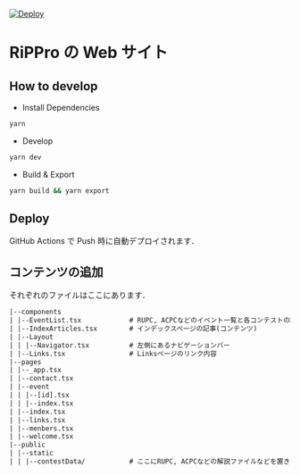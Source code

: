 [![Deploy](https://github.com/rippro/rippro.github.io/actions/workflows/gh-pages.yml/badge.svg)](https://github.com/rippro/rippro.github.io/actions/workflows/gh-pages.yml)
# RiPPro の Web サイト

## How to develop

* Install Dependencies

```sh
yarn
```

* Develop

```sh
yarn dev
```

* Build & Export

```sh
yarn build && yarn export
```

## Deploy

GitHub Actions で Push 時に自動デプロイされます．

## コンテンツの追加

それぞれのファイルはここにあります．

```txt
|--components
| |--EventList.tsx            # RUPC, ACPCなどのイベント一覧と各コンテストの詳細情報一覧
| |--IndexArticles.tsx        # インデックスページの記事(コンテンツ)
| |--Layout
| | |--Navigator.tsx          # 左側にあるナビゲーションバー
| |--Links.tsx                # Linksページのリンク内容
|--pages
| |--_app.tsx
| |--contact.tsx
| |--event
| | |--[id].tsx
| | |--index.tsx
| |--index.tsx
| |--links.tsx
| |--menbers.tsx
| |--welcome.tsx
|--public
| |--static
| | |--contestData/           # ここにRUPC, ACPCなどの解説ファイルなどを置きます
```
